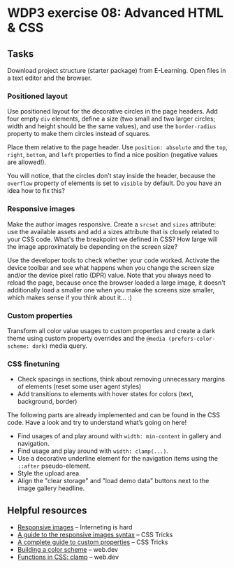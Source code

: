 # WDP3 exercise 08: Advanced HTML & CSS

## Tasks

Download project structure (starter package) from E-Learning. Open files in a text editor and the browser.

### Positioned layout
Use positioned layout for the decorative circles in the page headers. Add four empty `div` elements, define a size (two small and two larger circles; width and height should be the same values), and use the `border-radius` property to make them circles instead of squares.

Place them relative to the page header. Use `position: absolute` and the `top`, `right`, `bottom`, and `left` properties to find a nice position (negative values are allowed!).

You will notice, that the circles don’t stay inside the header, because the `overflow` property of elements is set to `visible` by default. Do you have an idea how to fix this?

### Responsive images

Make the author images responsive. Create a `srcset` and `sizes` attribute: use the available assets and add a sizes attribute that is closely related to your CSS code. What's the breakpoint we defined in CSS? How large will the image approximately be depending on the screen size?

Use the developer tools to check whether your code worked. Activate the device toolbar and see what happens when you change the screen size and/or the device pixel ratio (DPR) value. Note that you always need to reload the page, because once the browser loaded a large image, it doesn't additionally load a smaller one when you make the screens size smaller, which makes sense if you think about it… :)

### Custom properties

Transform all color value usages to custom properties and create a dark theme using custom property overrides and the `@media (prefers-color-scheme: dark)` media query.

### CSS finetuning

- Check spacings in sections, think about removing unnecessary margins of elements (reset some user agent styles)
- Add transitions to elements with hover states for colors (text, background, border)

The following parts are already implemented and can be found in the CSS code. Have a look and try to understand what’s going on here!

- Find usages of and play around with `width: min-content` in gallery and navigation.
- Find usage and play around with `width: clamp(...)`.
- Use a decorative underline element for the navigation items using the `::after` pseudo-element.
- Style the upload area.
- Align the "clear storage" and "load demo data" buttons next to the image gallery headline.

## Helpful resources

- [Responsive images](https://www.internetingishard.com/html-and-css/responsive-images/) – Interneting is hard
- [A guide to the responsive images syntax](https://css-tricks.com/a-guide-to-the-responsive-images-syntax-in-html/) – CSS Tricks
- [A complete guide to custom properties](https://css-tricks.com/a-complete-guide-to-custom-properties/) – CSS Tricks
- [Building a color scheme](https://web.dev/building-a-color-scheme/) – web.dev
- [Functions in CSS: clamp](https://web.dev/learn/css/functions/#clamp()) – web.dev